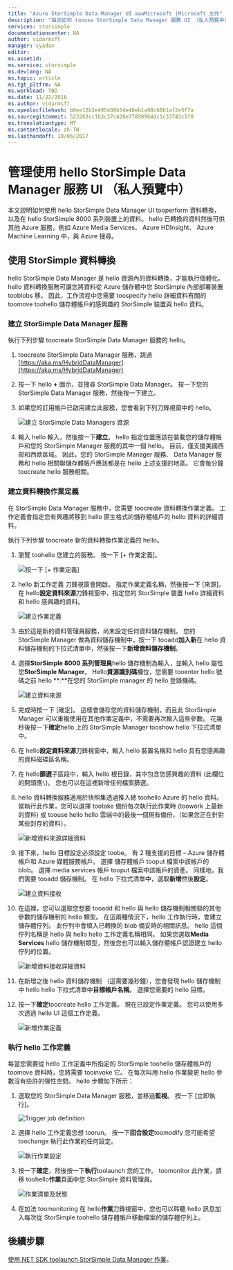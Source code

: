 ```yaml
---
title: "Azure StorSimple Data Manager UI aaaMicrosoft |Microsoft 文件"
description: "描述如何 toouse StorSimple Data Manager 服務 UI （私人預覽中）"
services: storsimple
documentationcenter: NA
author: vidarmsft
manager: syadav
editor: 
ms.assetid: 
ms.service: storsimple
ms.devlang: NA
ms.topic: article
ms.tgt_pltfrm: NA
ms.workload: TBD
ms.date: 11/22/2016
ms.author: vidarmsft
ms.openlocfilehash: b0ee12b3e495400b54e48eb1a98c68b1af2e5f7a
ms.sourcegitcommit: 523283cc1b3c37c428e77850964dc1c33742c5f0
ms.translationtype: MT
ms.contentlocale: zh-TW
ms.lasthandoff: 10/06/2017
---
```

# <a name="manage-using-hello-storsimple-data-manager-service-ui-private-preview"></a>管理使用 hello StorSimple Data Manager 服務 UI （私人預覽中）

本文說明如何使用 hello StorSimple Data Manager UI tooperform 資料轉換，以及在 hello StorSimple 8000 系列裝置上的資料。 hello 已轉換的資料然後可供其他 Azure 服務，例如 Azure Media Services、 Azure HDInsight、 Azure Machine Learning 中，與 Azure 搜尋。 


## <a name="use-storsimple-data-transformation"></a>使用 StorSimple 資料轉換

hello StorSimple Data Manager 是 hello 資源內的資料轉換，才能執行個體化。 hello 資料轉換服務可讓您將資料從 Azure 儲存體中您 StorSimple 內部部署裝置 tooblobs 移。 因此，工作流程中您需要 toospecify hello 詳細資料有關的 toomove toohello 儲存體帳戶的感興趣的 StorSimple 裝置與 hello 資料。

### <a name="create-a-storsimple-data-manager-service"></a>建立 StorSimple Data Manager 服務

執行下列步驟 toocreate StorSimple Data Manager 服務的 hello。

1. toocreate StorSimple Data Manager 服務，跳過[https://aka.ms/HybridDataManager](https://aka.ms/HybridDataManager)

2. 按一下 hello  **+** 圖示，並搜尋 StorSimple Data Manager。 按一下您的 StorSimple Data Manager 服務，然後按一下建立。

3. 如果您的訂用帳戶已啟用建立此服務，您會看到下列刀鋒視窗中的 hello。

    ![建立 StorSimple Data Managers 資源](./media/storsimple-data-manager-ui/create-new-data-manager-service.png)

4. 輸入 hello 輸入，然後按一下**建立**。 hello 指定位置應該在裝載您的儲存體帳戶和您的 StorSimple Manager 服務的其中一個 hello。 目前，僅支援美國西部和西歐區域。 因此，您的 StorSimple Manager 服務、 Data Manager 服務和 hello 相關聯儲存體帳戶應該都是在 hello 上述支援的地區。 它會每分鐘 toocreate hello 服務相關。

### <a name="create-a-data-transformation-job-definition"></a>建立資料轉換作業定義

在 StorSimple Data Manager 服務中，您需要 toocreate 資料轉換作業定義。 工作定義會指定您有興趣將移到 hello 原生格式的儲存體帳戶的 hello 資料的詳細資料。 

執行下列步驟 toocreate 新的資料轉換作業定義的 hello。

1.  瀏覽 toohello 您建立的服務。 按一下 [+ 作業定義]。

    ![按一下 [+ 作業定義]](./media/storsimple-data-manager-ui/click-add-job-definition.png)

2. hello 新工作定義 刀鋒視窗會開啟。 指定作業定義名稱，然後按一下 [來源]。 在 hello**設定資料來源**刀鋒視窗中，指定您的 StorSimple 裝置 hello 詳細資料和 hello 感興趣的資料。

    ![建立作業定義](./media/storsimple-data-manager-ui//create-new-job-deifnition.png)

3. 由於這是新的資料管理員服務，尚未設定任何資料儲存機制。 您的 StorSimple Manager 做為資料儲存機制中，按一下 tooadd**加入新**在 hello 資料儲存機制的下拉式清單中，然後按一下**新增資料儲存機制**。

4. 選擇**StorSimple 8000 系列管理員**hello 儲存機制為輸入，並輸入 hello 屬性您**StorSimple Manager**。 Hello**資源識別碼**欄位，您需要 tooenter hello 號碼之前 hello **:**在您的 StorSimple manager 的 hello 登錄機碼。

    ![建立資料來源](./media/storsimple-data-manager-ui/create-new-data-source.png)

5.  完成時按一下 [確定]。 這樣會儲存您的資料儲存機制，而且此 StorSimple Manager 可以重複使用在其他作業定義中，不需要再次輸入這些參數。 花幾秒後按一下**確定**hello 上的 StorSimple Manager tooshow hello 下拉式清單中。

6.  在 hello**設定資料來源**刀鋒視窗中，輸入 hello 裝置名稱和 hello 具有您感興趣的資料磁碟區名稱。

7.  在 hello**篩選**子區段中，輸入 hello 根目錄，其中包含您感興趣的資料 (此欄位的開頭應`\`)。 您也可以在這裡新增任何檔案篩選。

8.  hello 資料轉換服務適用於快照集透過推入總 toohello Azure 的 hello 資料。 當執行此作業，您可以選擇 tootake 備份每次執行此作業時 (toowork 上最新的資料) 或 toouse hello hello 雲端中的最後一個現有備份，（如果您正在針對某些封存的資料）。

    ![新增資料來源詳細資料](./media/storsimple-data-manager-ui/new-data-source-details.png)

9. 接下來，hello 目標設定必須設定 toobe。 有 2 種支援的目標 – Azure 儲存體帳戶和 Azure 媒體服務帳戶。 選擇 儲存體帳戶 tooput 檔案中該帳戶的 blob。 選擇 media services 帳戶 tooput 檔案中該帳戶的資產。 同樣地，我們需要 tooadd 儲存機制。 在 hello 下拉式清單中，選取**新增**然後**設定**。

    ![建立資料接收](./media/storsimple-data-manager-ui/create-new-data-sink.png)

10. 在這裡，您可以選取您想要 tooadd 和 hello 與 hello 儲存機制相關聯的其他參數的儲存機制的 hello 類型。 在這兩種情況下，hello 工作執行時，會建立儲存體佇列。 此佇列中會填入已轉換的 blob 備妥時的相關訊息。 hello 這個佇列名稱是 hello 與 hello hello 工作定義名稱相同。 如果您選取**Media Services** hello 儲存機制類型，然後您也可以輸入儲存體帳戶認證建立 hello 佇列的位置。

    ![新增資料接收詳細資料](./media/storsimple-data-manager-ui/new-data-sink-details.png)

11. 在新增之後 hello 資料儲存機制 （這需要幾秒鐘），您會發現 hello 儲存機制中 hello hello 下拉式清單中**目標帳戶名稱**。  選擇您需要的 hello 目標。

12. 按一下**確定**toocreate hello 工作定義。 現在已設定作業定義。 您可以使用多次透過 hello UI 這個工作定義。

    ![新增作業定義](./media/storsimple-data-manager-ui/add-new-job-definition.png)

### <a name="run-hello-job-definition"></a>執行 hello 工作定義

每當您需要從 hello 工作定義中所指定的 StorSimple toohello 儲存體帳戶的 toomove 資料時，您將需要 tooinvoke 它。 在每次叫用 hello 作業變更 hello 參數沒有些許的彈性空間。 hello 步驟如下所示：

1. 選取您的 StorSimple Data Manager 服務，並移過**監視**。 按一下 [立即執行]。

    ![Trigger job definition](./media/storsimple-data-manager-ui/run-now.png)

2. 選擇 hello 工作定義您想 toorun。 按一下**回合設定**toomodify 您可能希望 toochange 執行此作業的任何設定。

    ![執行作業設定](./media/storsimple-data-manager-ui/run-settings.png)

3. 按一下**確定**，然後按一下**執行**toolaunch 您的工作。 toomonitor 此作業，請移 toohello**作業**頁面中您 StorSimple 資料管理員。

    ![作業清單及狀態](./media/storsimple-data-manager-ui/jobs-list-and-status.png)

4. 在加法 toomonitoring 在 hello**作業**刀鋒視窗中，您也可以聆聽 hello 訊息加入每次從 StorSimple toohello 儲存體帳戶移動檔案的儲存體佇列上。


## <a name="next-steps"></a>後續步驟

[使用.NET SDK toolaunch StorSimple Data Manager 作業](storsimple-data-manager-dotnet-jobs.md)。
